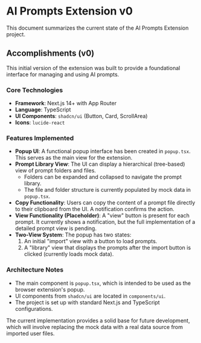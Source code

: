 # AI Prompts Extension v0

This document summarizes the current state of the AI Prompts Extension project.

## Accomplishments (v0)

This initial version of the extension was built to provide a foundational interface for managing and using AI prompts.

### Core Technologies

- **Framework**: Next.js 14+ with App Router
- **Language**: TypeScript
- **UI Components**: `shadcn/ui` (Button, Card, ScrollArea)
- **Icons**: `lucide-react`

### Features Implemented

- **Popup UI**: A functional popup interface has been created in `popup.tsx`. This serves as the main view for the extension.
- **Prompt Library View**: The UI can display a hierarchical (tree-based) view of prompt folders and files.
  - Folders can be expanded and collapsed to navigate the prompt library.
  - The file and folder structure is currently populated by mock data in `popup.tsx`.
- **Copy Functionality**: Users can copy the content of a prompt file directly to their clipboard from the UI. A notification confirms the action.
- **View Functionality (Placeholder)**: A "view" button is present for each prompt. It currently shows a notification, but the full implementation of a detailed prompt view is pending.
- **Two-View System**: The popup has two states:
  1.  An initial "import" view with a button to load prompts.
  2.  A "library" view that displays the prompts after the import button is clicked (currently loads mock data).

### Architecture Notes

- The main component is `popup.tsx`, which is intended to be used as the browser extension's popup.
- UI components from `shadcn/ui` are located in `components/ui`.
- The project is set up with standard Next.js and TypeScript configurations.

The current implementation provides a solid base for future development, which will involve replacing the mock data with a real data source from imported user files.
